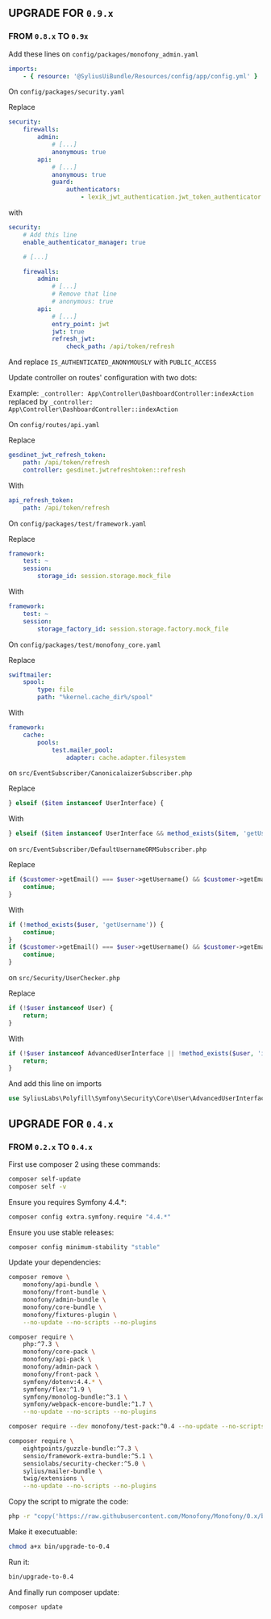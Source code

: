 ## UPGRADE FOR `0.9.x`

### FROM `0.8.x` TO `0.9x`

Add these lines on `config/packages/monofony_admin.yaml`

```yaml
imports:
    - { resource: '@SyliusUiBundle/Resources/config/app/config.yml' }
 ```

On `config/packages/security.yaml`

Replace
```yaml
security:
    firewalls:
        admin:
            # [...]
            anonymous: true
        api:
            # [...]
            anonymous: true
            guard:
                authenticators:
                    - lexik_jwt_authentication.jwt_token_authenticator
```

with
```yaml
security:
    # Add this line
    enable_authenticator_manager: true

    # [...]

    firewalls:
        admin:
            # [...]
            # Remove that line
            # anonymous: true 
        api:
            # [...]
            entry_point: jwt
            jwt: true
            refresh_jwt:
                check_path: /api/token/refresh
```

And replace `IS_AUTHENTICATED_ANONYMOUSLY` with `PUBLIC_ACCESS`

Update controller on routes' configuration with two dots:

Example:
`_controller: App\Controller\DashboardController:indexAction` replaced by `_controller: App\Controller\DashboardController::indexAction`

On `config/routes/api.yaml`

Replace
```yaml
gesdinet_jwt_refresh_token:
    path: /api/token/refresh
    controller: gesdinet.jwtrefreshtoken::refresh
```

With
```yaml
api_refresh_token:
    path: /api/token/refresh
```

On `config/packages/test/framework.yaml`

Replace
```yaml
framework:
    test: ~
    session:
        storage_id: session.storage.mock_file
```

With
```yaml
framework:
    test: ~
    session:
        storage_factory_id: session.storage.factory.mock_file
```

On `config/packages/test/monofony_core.yaml`

Replace
```yaml
swiftmailer:
    spool:
        type: file
        path: "%kernel.cache_dir%/spool"
```

With
```yaml
framework:
    cache:
        pools:
            test.mailer_pool:
                adapter: cache.adapter.filesystem
```

on `src/EventSubscriber/CanonicalaizerSubscriber.php`

Replace
```php
} elseif ($item instanceof UserInterface) {
```

With
```php
} elseif ($item instanceof UserInterface && method_exists($item, 'getUsername')) {
```

on `src/EventSubscriber/DefaultUsernameORMSubscriber.php`

Replace
```php
if ($customer->getEmail() === $user->getUsername() && $customer->getEmailCanonical() === $user->getUsernameCanonical()) {
    continue;
}
```

With
```php
if (!method_exists($user, 'getUsername')) {
    continue;
}
if ($customer->getEmail() === $user->getUsername() && $customer->getEmailCanonical() === $user->getUsernameCanonical()) {
    continue;
}
```

on `src/Security/UserChecker.php`

Replace
```php
if (!$user instanceof User) {
    return;
}
```

With
```php
if (!$user instanceof AdvancedUserInterface || !method_exists($user, 'isCredentialsNonExpired')
    return;
}
```

And add this line on imports

```php
use SyliusLabs\Polyfill\Symfony\Security\Core\User\AdvancedUserInterface;
```

## UPGRADE FOR `0.4.x`

### FROM `0.2.x` TO `0.4.x`

First use composer 2 using these commands:
```bash
composer self-update
composer self -v
```

Ensure you requires Symfony 4.4.*:
```bash
composer config extra.symfony.require "4.4.*"
```

Ensure you use stable releases:
```bash
composer config minimum-stability "stable"
```

Update your dependencies:
```bash
composer remove \
    monofony/api-bundle \
    monofony/front-bundle \
    monofony/admin-bundle \
    monofony/core-bundle \
    monofony/fixtures-plugin \
    --no-update --no-scripts --no-plugins
```

```bash
composer require \
    php:^7.3 \
    monofony/core-pack \
    monofony/api-pack \
    monofony/admin-pack \
    monofony/front-pack \
    symfony/dotenv:4.4.* \
    symfony/flex:^1.9 \
    symfony/monolog-bundle:^3.1 \
    symfony/webpack-encore-bundle:^1.7 \
    --no-update --no-scripts --no-plugins
```

```bash
composer require --dev monofony/test-pack:^0.4 --no-update --no-scripts --no-plugins
```

```bash
composer require \
    eightpoints/guzzle-bundle:^7.3 \
    sensio/framework-extra-bundle:^5.1 \
    sensiolabs/security-checker:^5.0 \
    sylius/mailer-bundle \
    twig/extensions \
    --no-update --no-scripts --no-plugins
```

Copy the script to migrate the code:
```bash
php -r "copy('https://raw.githubusercontent.com/Monofony/Monofony/0.x/bin/upgrade-to-0.4', 'bin/upgrade-to-0.4');"
```

Make it executuable:
```bash
chmod a+x bin/upgrade-to-0.4
```

Run it:
```bash
bin/upgrade-to-0.4
```

And finally run composer update:
```bash
composer update
```
